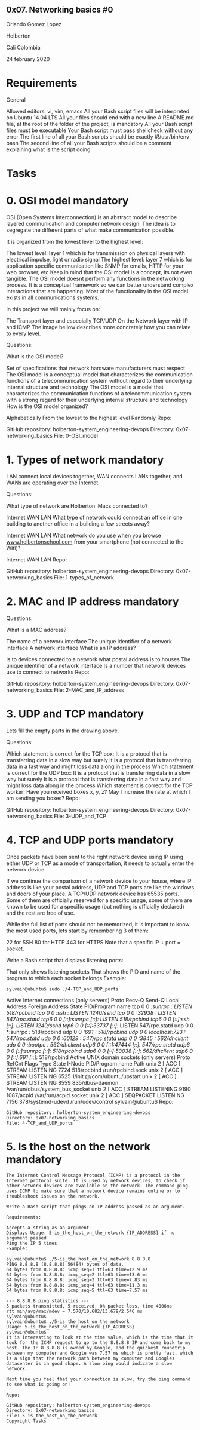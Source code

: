 ## 0x07. Networking basics #0

Orlando Gomez Lopez

Holberton

Cali Colombia

24 february 2020

# Requirements

General

Allowed editors: vi, vim, emacs
All your Bash script files will be interpreted on Ubuntu 14.04 LTS
All your files should end with a new line
A README.md file, at the root of the folder of the project, is mandatory
All your Bash script files must be executable
Your Bash script must pass shellcheck without any error
The first line of all your Bash scripts should be exactly #!/usr/bin/env bash
The second line of all your Bash scripts should be a comment explaining what is the script doing

# Tasks

# 0. OSI model mandatory

OSI (Open Systems Interconnection) is an abstract model to describe layered communication and computer network design. The idea is to segregate the different parts of what make communication possible.

It is organized from the lowest level to the highest level:

The lowest level: layer 1 which is for transmission on physical layers with electrical impulse, light or radio signal
The highest level: layer 7 which is for application specific communication like SNMP for emails, HTTP for your web browser, etc
Keep in mind that the OSI model is a concept, its not even tangible. The OSI model doesnt perform any functions in the networking process. It is a conceptual framework so we can better understand complex interactions that are happening. Most of the functionality in the OSI model exists in all communications systems.



In this project we will mainly focus on:

The Transport layer and especially TCP/UDP
On the Network layer with IP and ICMP
The image bellow describes more concretely how you can relate to every level.



Questions:

What is the OSI model?

Set of specifications that network hardware manufacturers must respect
The OSI model is a conceptual model that characterizes the communication functions of a telecommunication system without regard to their underlying internal structure and technology
The OSI model is a model that characterizes the communication functions of a telecommunication system with a strong regard for their underlying internal structure and technology
How is the OSI model organized?

Alphabetically
From the lowest to the highest level
Randomly
Repo:

GitHub repository: holberton-system_engineering-devops
Directory: 0x07-networking_basics
File: 0-OSI_model

# 1. Types of network mandatory


LAN connect local devices together, WAN connects LANs together, and WANs are operating over the Internet.

Questions:

What type of network are Holberton iMacs connected to?

Internet
WAN
LAN
What type of network could connect an office in one building to another office in a building a few streets away?

Internet
WAN
LAN
What network do you use when you browse www.holbertonschool.com from your smartphone (not connected to the Wifi)?

Internet
WAN
LAN
Repo:

GitHub repository: holberton-system_engineering-devops
Directory: 0x07-networking_basics
File: 1-types_of_network

# 2. MAC and IP address mandatory


Questions:

What is a MAC address?

The name of a network interface
The unique identifier of a network interface
A network interface
What is an IP address?

Is to devices connected to a network what postal address is to houses
The unique identifier of a network interface
Is a number that network devices use to connect to networks
Repo:

GitHub repository: holberton-system_engineering-devops
Directory: 0x07-networking_basics
File: 2-MAC_and_IP_address

# 3. UDP and TCP mandatory


Lets fill the empty parts in the drawing above.

Questions:

Which statement is correct for the TCP box:
It is a protocol that is transferring data in a slow way but surely
It is a protocol that is transferring data in a fast way and might loss data along in the process
Which statement is correct for the UDP box:
It is a protocol that is transferring data in a slow way but surely
It is a protocol that is transferring data in a fast way and might loss data along in the process
Which statement is correct for the TCP worker:
Have you received boxes x, y, z?
May I increase the rate at which I am sending you boxes?
Repo:

GitHub repository: holberton-system_engineering-devops
Directory: 0x07-networking_basics
File: 3-UDP_and_TCP

# 4. TCP and UDP ports mandatory

Once packets have been sent to the right network device using IP using either UDP or TCP as a mode of transportation, it needs to actually enter the network device.

If we continue the comparison of a network device to your house, where IP address is like your postal address, UDP and TCP ports are like the windows and doors of your place. A TCP/UDP network device has 65535 ports. Some of them are officially reserved for a specific usage, some of them are known to be used for a specific usage (but nothing is officially declared) and the rest are free of use.

While the full list of ports should not be memorized, it is important to know the most used ports, lets start by remembering 3 of them:

22 for SSH
80 for HTTP
443 for HTTPS
Note that a specific IP + port = socket.

Write a Bash script that displays listening ports:

That only shows listening sockets
That shows the PID and name of the program to which each socket belongs
Example:

	sylvain@ubuntu$ sudo ./4-TCP_and_UDP_ports
Active Internet connections (only servers)
	Proto Recv-Q Send-Q Local Address           Foreign Address         State       PID/Program name
	tcp        0      0 *:sunrpc                *:*                     LISTEN      518/rpcbind
	tcp        0      0 *:ssh                   *:*                     LISTEN      1240/sshd
	tcp        0      0 *:32938                 *:*                     LISTEN      547/rpc.statd
	tcp6       0      0 [::]:sunrpc             [::]:*                  LISTEN      518/rpcbind
	tcp6       0      0 [::]:ssh                [::]:*                  LISTEN      1240/sshd
	tcp6       0      0 [::]:33737              [::]:*                  LISTEN      547/rpc.statd
	udp        0      0 *:sunrpc                *:*                                 518/rpcbind
	udp        0      0 *:691                   *:*                                 518/rpcbind
	udp        0      0 localhost:723           *:*                                 547/rpc.statd
	udp        0      0 *:60129                 *:*                                 547/rpc.statd
	udp        0      0 *:3845                  *:*                                 562/dhclient
	udp        0      0 *:bootpc                *:*                                 562/dhclient
	udp6       0      0 [::]:47444              [::]:*                              547/rpc.statd
	udp6       0      0 [::]:sunrpc             [::]:*                              518/rpcbind
	udp6       0      0 [::]:50038              [::]:*                              562/dhclient
	udp6       0      0 [::]:691                [::]:*                              518/rpcbind
Active UNIX domain sockets (only servers)
	Proto RefCnt Flags       Type       State         I-Node   PID/Program name    Path
	unix  2      [ ACC ]     STREAM     LISTENING     7724     518/rpcbind         /run/rpcbind.sock
	unix  2      [ ACC ]     STREAM     LISTENING     6525     1/init              @/com/ubuntu/upstart
	unix  2      [ ACC ]     STREAM     LISTENING     8559     835/dbus-daemon     /var/run/dbus/system_bus_socket
	unix  2      [ ACC ]     STREAM     LISTENING     9190     1087/acpid          /var/run/acpid.socket
	unix  2      [ ACC ]     SEQPACKET  LISTENING     7156     378/systemd-udevd   /run/udev/control
	sylvain@ubuntu$
	Repo:

	GitHub repository: holberton-system_engineering-devops
	Directory: 0x07-networking_basics
	File: 4-TCP_and_UDP_ports

# 5. Is the host on the network mandatory


	The Internet Control Message Protocol (ICMP) is a protocol in the Internet protocol suite. It is used by network devices, to check if other network devices are available on the network. The command ping uses ICMP to make sure that a network device remains online or to troubleshoot issues on the network.

	Write a Bash script that pings an IP address passed as an argument.

	Requirements:

	Accepts a string as an argument
	Displays Usage: 5-is_the_host_on_the_network {IP_ADDRESS} if no argument passed
	Ping the IP 5 times
	Example:

	sylvain@ubuntu$ ./5-is_the_host_on_the_network 8.8.8.8
	PING 8.8.8.8 (8.8.8.8) 56(84) bytes of data.
	64 bytes from 8.8.8.8: icmp_seq=1 ttl=63 time=12.9 ms
	64 bytes from 8.8.8.8: icmp_seq=2 ttl=63 time=13.6 ms
	64 bytes from 8.8.8.8: icmp_seq=3 ttl=63 time=7.83 ms
	64 bytes from 8.8.8.8: icmp_seq=4 ttl=63 time=11.3 ms
	64 bytes from 8.8.8.8: icmp_seq=5 ttl=63 time=7.57 ms

	--- 8.8.8.8 ping statistics ---
	5 packets transmitted, 5 received, 0% packet loss, time 4006ms
	rtt min/avg/max/mdev = 7.570/10.682/13.679/2.546 ms
	sylvain@ubuntu$
	sylvain@ubuntu$ ./5-is_the_host_on_the_network
	Usage: 5-is_the_host_on_the_network {IP_ADDRESS}
	sylvain@ubuntu$ 
	It is interesting to look at the time value, which is the time that it took for the ICMP request to go to the 8.8.8.8 IP and come back to my host. The IP 8.8.8.8 is owned by Google, and the quickest roundtrip between my computer and Google was 7.57 ms which is pretty fast, which is a sign that the network path between my computer and Googles datacenter is in good shape. A slow ping would indicate a slow network.

	Next time you feel that your connection is slow, try the ping command to see what is going on!

	Repo:

	GitHub repository: holberton-system_engineering-devops
	Directory: 0x07-networking_basics
	File: 5-is_the_host_on_the_network
	Copyright Tasks
